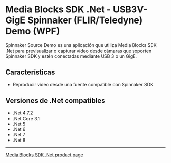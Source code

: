 # Media Blocks SDK .Net - USB3V-GigE Spinnaker (FLIR/Teledyne) Demo (WPF)

Spinnaker Source Demo es una aplicación que utiliza Media Blocks SDK .Net para previsualizar o capturar vídeo desde cámaras que soporten Spinnaker SDK y estén conectadas mediante USB 3 o un GigE.

## Características

- Reproducir vídeo desde una fuente compatible con Spinnaker SDK

## Versiones de .Net compatibles

- .Net 4.7.2
- .Net Core 3.1
- .Net 5
- .Net 6
- .Net 7
- .Net 8

---

[Media Blocks SDK .Net product page](https://www.visioforge.com/media-blocks-sdk)
